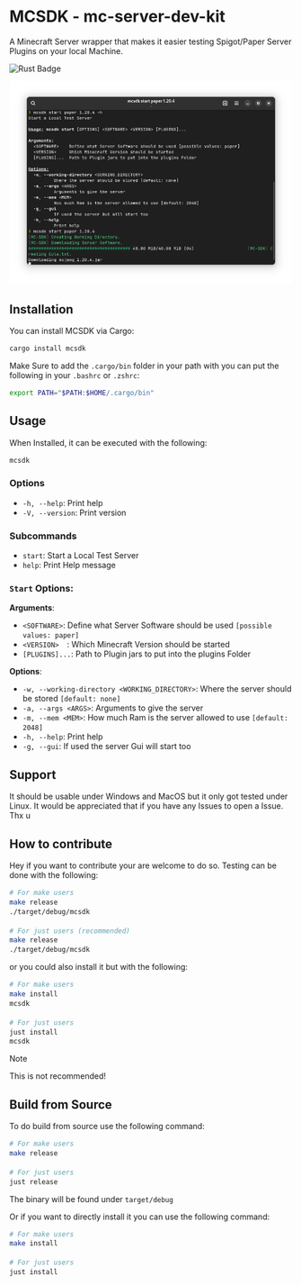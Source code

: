 # MCSDK - mc-server-dev-kit

A Minecraft Server wrapper that makes it easier testing Spigot/Paper Server Plugins on your local Machine.

![Rust Badge](https://img.shields.io/badge/Rust-000?logo=rust&logoColor=fff&style=for-the-badge)

![screenshot of mcsdk](https://raw.githubusercontent.com/Noriskky/mc-server-dev-kit/main/screenshots/screenshot.png)

## Installation

You can install MCSDK via Cargo:

```bash
cargo install mcsdk
```

Make Sure to add the ``.cargo/bin`` folder in your path with you can put the following in your ``.bashrc`` or ``.zshrc``: <br>
```bash
export PATH="$PATH:$HOME/.cargo/bin"
```

## Usage

When Installed, it can be executed with the following:
```bash
mcsdk
```

### Options

- `-h, --help`:     Print help
- `-V, --version`:  Print version

### Subcommands

- ``start``: Start a Local Test Server
- ``help``: Print Help message

### `Start` Options:

**Arguments**: <br>
- `<SOFTWARE>`:    Define what Server Software should be used `[possible values: paper]` <br>
- `<VERSION>  `:   Which Minecraft Version should be started <br>
- `[PLUGINS]...`:  Path to Plugin jars to put into the plugins Folder <br>

**Options**: <br>
- `-w, --working-directory <WORKING_DIRECTORY>`: Where the server should be stored `[default: none]`  <br>
- `-a, --args <ARGS>`: Arguments to give the server  <br>
- `-m, --mem <MEM>`: How much Ram is the server allowed to use `[default: 2048]`  <br>
- `-h, --help`: Print help  <br>
- `-g, --gui`: If used the server Gui will start too <br>

## Support

It should be usable under Windows and MacOS but it only got tested under Linux.
It would be appreciated that if you have any Issues to open a Issue. Thx u

## How to contribute

Hey if you want to contribute your are welcome to do so.
Testing can be done with the following:
```bash
# For make users
make release
./target/debug/mcsdk

# For just users (recommended)
make release
./target/debug/mcsdk
```

or you could also install it but with the following:
```bash
# For make users
make install
mcsdk

# For just users
just install
mcsdk
```

> [!NOTE]
> This is not recommended!

## Build from Source

To do build from source use the following command:
```bash
# For make users
make release

# For just users
just release
```

The binary will be found under `target/debug`

Or if you want to directly install it you can use the following command:
```bash
# For make users
make install

# For just users
just install
```
